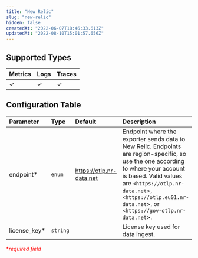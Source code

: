 ```yaml
---
title: "New Relic"
slug: "new-relic"
hidden: false
createdAt: "2022-06-07T18:46:33.613Z"
updatedAt: "2022-08-10T15:01:57.656Z"
---
```


## Supported Types

| Metrics | Logs | Traces |
| :------ | :--- | :----- |
| ✓       | ✓    | ✓      |

## Configuration Table

| Parameter     | Type     | Default                    | Description                                                                                                                                                                                                                                                         |
| :------------ | :------- | :------------------------- | :------------------------------------------------------------------------------------------------------------------------------------------------------------------------------------------------------------------------------------------------------------------ |
| endpoint\*    | `enum`   | <https://otlp.nr-data.net> | Endpoint where the exporter sends data to New Relic. Endpoints are region-specific, so use the one according to where your account is based. Valid values are `<https://otlp.nr-data.net`>, `<https://otlp.eu01.nr-data.net`>, or `<https://gov-otlp.nr-data.net`>. |
| license_key\* | `string` |                            | License key used for data ingest.                                                                                                                                                                                                                                   |

<span style="color:red">\*_required field_</span>